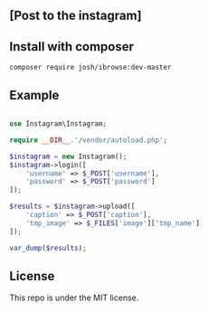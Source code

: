 ## [Post to the instagram]

## Install with composer 
```
composer require josh/ibrowse:dev-master
```

## Example

```php

use Instagram\Instagram;

require __DIR__.'/vendor/autoload.php';

$instagram = new Instagram();
$instagram->login([
    'username' => $_POST['username'],
    'password' => $_POST['password']
]);

$results = $instagram->upload([
    'caption' => $_POST['caption'],
    'tmp_image' => $_FILES['image']['tmp_name']
]);

var_dump($results);

```

## License
This repo is under the MIT license.
